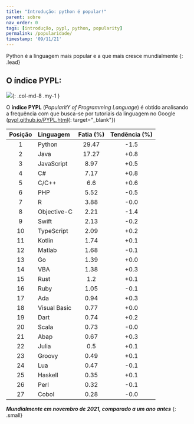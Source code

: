 ```yaml
---
title: "Introdução: python é popular!"
parent: sobre
nav_order: 0
tags: [introdução, pypl, python, popularity]
permalink: /popularidade/
timestamp: '09/11/21'
---
```


Python é a linguagem mais popular e a que mais cresce mundialmente
{: .lead}

## O índice PYPL:

![]({{site.baseurl}}/assets/images/pypl.png){: .col-md-8 .my-1 }

O **índice PYPL** (*PopularitY of Programming Language*) é obtido analisando a frequência com que busca-se por tutoriais da linguagem no Google ([pypl.github.io/PYPL.html](http://pypl.github.io/PYPL.html){: target="\_blank"})

| Posição	| Linguagem |	Fatia (%)	| Tendência (%) |
|:-------:|:--------- |:-----:|:---------:|
| 1 | Python |          29.47  | -1.5  |
| 2 | Java |          17.27  | +0.8  |
| 3 | JavaScript |          8.97  | +0.5  |
| 4 | C# |          7.17  | +0.8  |
| 5 | C/C++ |          6.6  | +0.6  |
| 6 | PHP |          5.52  | -0.5  |
| 7 | R |          3.88  | -0.0  |
| 8 | Objective-C |          2.21  | -1.4  |
| 9 | Swift |          2.13  | -0.2  |
| 10 | TypeScript |          2.09  | +0.2  |
| 11 | Kotlin |          1.74  | +0.1  |
| 12 | Matlab |          1.68  | -0.1  |
| 13 | Go |          1.39  | +0.0  |
| 14 | VBA |          1.38  | +0.3  |
| 15 | Rust |          1.2  | +0.1  |
| 16 | Ruby |          1.05  | -0.1  |
| 17 | Ada |          0.94  | +0.3  |
| 18 | Visual Basic |          0.77  | +0.0  |
| 19 | Dart |          0.74  | +0.2  |
| 20 | Scala |          0.73  | -0.0  |
| 21 | Abap |          0.67  | +0.3  |
| 22 | Julia |          0.5  | +0.1  |
| 23 | Groovy |          0.49  | +0.1  |
| 24 | Lua |          0.47  | -0.1  |
| 25 | Haskell |          0.35  | +0.1  |
| 26 | Perl |          0.32  | -0.1  |
| 27 | Cobol |          0.28  | -0.0  |

***Mundialmente em novembro de 2021, comparado a um ano antes***
{: .small}
